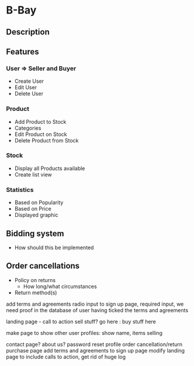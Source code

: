 # B-Bay

## Description

<!-- 
Part of description that should be added

- Products for sell and the `rest`: buy, add, edit
- Geek webshop
- Based on website 
-->

## Features

### User => Seller and Buyer
- Create User
- Edit User
- Delete User

### Product
- Add Product to Stock
- Categories
- Edit Product on Stock
- Delete Product from Stock

### Stock
- Display all Products available
- Create list view

### Statistics
- Based on Popularity
- Based on Price
- Displayed graphic

## Bidding system
- How should this be implemented

## Order cancellations
- Policy on returns
  - How long/what circumstances
- Return method(s)

add terms and agreements radio input to sign up page, required input, we need proof in the database of user having ticked the terms and agreements

landing page - call to action
sell stuff? go here : buy stuff here

make page to show other user profiles: show name, items selling

contact page?
about us?
password reset
profile
order cancellation/return purchase page
add terms and agreements to sign up page
modify landing page to include calls to action, get rid of huge log
